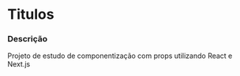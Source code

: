 # Titulos

### Descrição 

Projeto de estudo de componentização com props utilizando React e Next.js